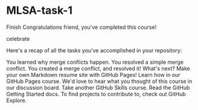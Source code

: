 # MLSA-task-1
Finish
Congratulations friend, you've completed this course!

celebrate

Here's a recap of all the tasks you've accomplished in your repository:

You learned why merge conflicts happen.
You resolved a simple merge conflict.
You created a merge conflict, and resolved it!
What's next?
Make your own Markdown resume site with GitHub Pages! Learn how in our GitHub Pages course.
We'd love to hear what you thought of this course in our discussion board.
Take another GitHub Skills course.
Read the GitHub Getting Started docs.
To find projects to contribute to, check out GitHub Explore.
